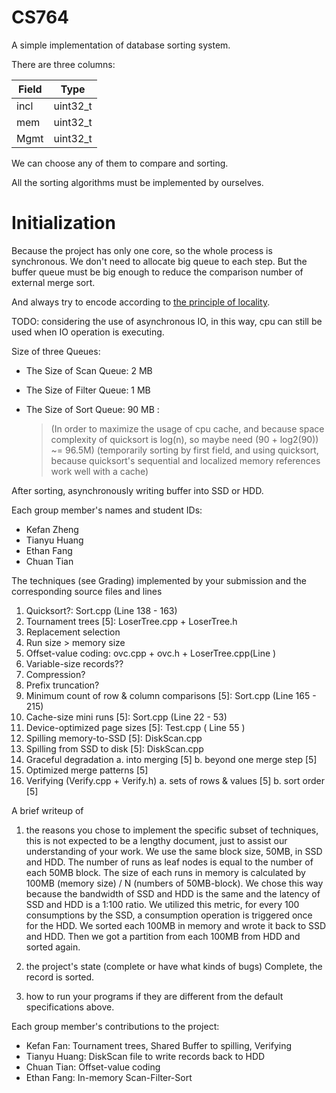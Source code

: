# CS764
A simple implementation of database sorting system.

There are three columns:

| Field | Type     |
| ----- | -------- |
| incl  | uint32_t |
| mem   | uint32_t |
| Mgmt  | uint32_t |

We can choose any of them to compare and sorting.

All the sorting algorithms must be implemented by ourselves.


# Initialization

Because the project has only one core, so the whole process is synchronous.
We don't need to allocate big queue to each step. But the buffer queue must be big enough to reduce the comparison number of external merge sort.

And always try to encode according to [the principle of locality](https://en.wikipedia.org/wiki/Locality_of_reference).

TODO: considering the use of asynchronous IO, in this way, cpu can still be used when IO operation is executing.

Size of three Queues:

- The Size of Scan Queue: 2 MB

- The Size of Filter Queue: 1 MB

- The Size of Sort Queue: 90 MB :

  > (In order to maximize the usage of cpu cache, and because space complexity of quicksort is log(n), so maybe need (90 + log2(90)) ~= 96.5M)
  > (temporarily sorting by first field, and using quicksort, because quicksort's sequential and localized memory references work well with a cache)

After sorting, asynchronously writing buffer into SSD or HDD.

Each group member's names and student IDs:
- Kefan Zheng 
- Tianyu Huang
- Ethan Fang
- Chuan Tian

The techniques (see Grading) implemented by your submission and the corresponding source files and lines
1. Quicksort?: Sort.cpp (Line 138 - 163)
2. Tournament trees [5]: LoserTree.cpp + LoserTree.h
3. Replacement selection
4. Run size > memory size
5. Offset-value coding: ovc.cpp + ovc.h + LoserTree.cpp(Line )
6. Variable-size records??
7. Compression?
8. Prefix truncation?
9. Minimum count of row & column comparisons [5]: Sort.cpp (Line 165 - 215)
10. Cache-size mini runs [5]: Sort.cpp (Line 22 - 53)
11. Device-optimized page sizes [5]: Test.cpp ( Line 55 )
12. Spilling memory-to-SSD [5]: DiskScan.cpp
13. Spilling from SSD to disk [5]: DiskScan.cpp
14. Graceful degradation
  a. into merging [5]
  b. beyond one merge step [5]
15. Optimized merge patterns [5]
16. Verifying (Verify.cpp + Verify.h)
  a. sets of rows & values [5]
  b. sort order [5]

A brief writeup of 
1. the reasons you chose to implement the specific subset of techniques, this is not expected to be a lengthy document, just to assist our understanding of your work.
We use the same block size, 50MB, in SSD and HDD. The number of runs as leaf nodes is equal to the number of each 50MB block. The size of each runs in memory is calculated by 100MB (memory size) / N (numbers of 50MB-block). We chose this way because the bandwidth of SSD and HDD is the same and the latency of SSD and HDD is a 1:100 ratio. We utilized this metric, for every 100 consumptions by the SSD, a consumption operation is triggered once for the HDD. We sorted each 100MB in memory and wrote it back to SSD and HDD. Then we got a partition from each 100MB from HDD and sorted again.

2. the project's state (complete or have what kinds of bugs) 
Complete, the record is sorted. 

3. how to run your programs if they are different from the default specifications above. 

Each group member's contributions to the project:
- Kefan Fan: Tournament trees, Shared Buffer to spilling, Verifying
- Tianyu Huang: DiskScan file to write records back to HDD
- Chuan Tian: Offset-value coding
- Ethan Fang: In-memory Scan-Filter-Sort
